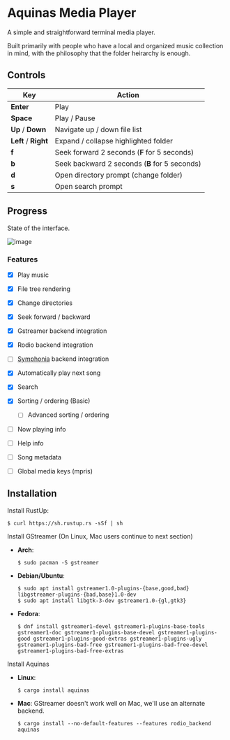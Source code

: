 # Aquinas Media Player

A simple and straightforward terminal media player.

Built primarily with people who have a local and organized music collection in mind, with the philosophy that the folder heirarchy is enough.

## Controls

| **Key** | **Action** |
| --- | ------ |
| **Enter** | Play |
| **Space** | Play / Pause |
| **Up** / **Down** | Navigate up / down file list |
| **Left** / **Right** | Expand / collapse highlighted folder |
| **f** | Seek forward 2 seconds (**F** for 5 seconds) |
| **b** | Seek backward 2 seconds (**B** for 5 seconds) |
| **d** | Open directory prompt (change folder) |
| **s** | Open search prompt |

## Progress

State of the interface.

![image](https://user-images.githubusercontent.com/779390/146649058-0ae0e0bd-536b-4625-8884-0b84d4ff1d39.png)

### Features
- [x] Play music
- [x] File tree rendering
- [x] Change directories
- [x] Seek forward / backward
- [x] Gstreamer backend integration
- [x] Rodio backend integration
- [ ] [Symphonia](https://github.com/pdeljanov/Symphonia) backend integration
- [x] Automatically play next song
- [x] Search
- [x] Sorting / ordering (Basic)
  - [ ] Advanced sorting / ordering
- [ ] Now playing info
- [ ] Help info
- [ ] Song metadata
- [ ] Global media keys (mpris)


Installation
------------

Install RustUp:

    $ curl https://sh.rustup.rs -sSf | sh

Install GStreamer (On Linux, Mac users continue to next section)

  - **Arch**:

        $ sudo pacman -S gstreamer

  - **Debian/Ubuntu**:

        $ sudo apt install gstreamer1.0-plugins-{base,good,bad} libgstreamer-plugins-{bad,base}1.0-dev
        $ sudo apt install libgtk-3-dev gstreamer1.0-{gl,gtk3}

  - **Fedora**:

        $ dnf install gstreamer1-devel gstreamer1-plugins-base-tools gstreamer1-doc gstreamer1-plugins-base-devel gstreamer1-plugins-good gstreamer1-plugins-good-extras gstreamer1-plugins-ugly gstreamer1-plugins-bad-free gstreamer1-plugins-bad-free-devel gstreamer1-plugins-bad-free-extras

Install Aquinas

  - **Linux**:

        $ cargo install aquinas

  - **Mac**: GStreamer doesn't work well on Mac, we'll use an alternate backend.

        $ cargo install --no-default-features --features rodio_backend aquinas
